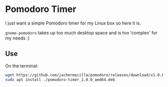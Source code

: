 # Pomodoro Timer

I just want a simple Pomodoro timer for my Linux box so here it is. 

`gnome-pomodoro` takes up too much desktop space and is too 'complex' for my needs :)

## Use
On the terminal: 

```bash
wget https://github.com/jachermocilla/pomodoro/releases/download/v1.0.0/pomodoro-timer_1.0.0_amd64.deb
sudo apt install ./pomodoro-timer_1.0.0_amd64.deb

```

